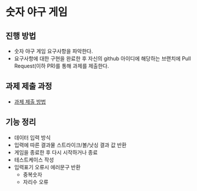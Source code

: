 # 숫자 야구 게임
## 진행 방법
* 숫자 야구 게임 요구사항을 파악한다.
* 요구사항에 대한 구현을 완료한 후 자신의 github 아이디에 해당하는 브랜치에 Pull Request(이하 PR)를 통해 과제를 제출한다.

## 과제 제출 과정
* [과제 제출 방법](https://github.com/next-step/nextstep-docs/tree/master/precourse)

## 기능 정리
 - 데이터 입력 방식
 - 입력에 따른 결과물 스트라이크/볼/낫싱 결과 값 반환
 - 게임을 종료한 후 다시 시작하거나 종료
 - 테스트케이스 작성
 - 입력표기 오류시 에러문구 반환
   - 중복숫자
   - 자리수 오류